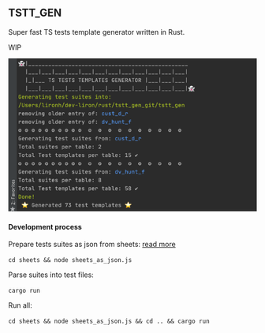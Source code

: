 ## TSTT_GEN

Super fast TS tests template generator written in Rust.

WIP 


![Image](./demo.png)


#### Development process 
 
Prepare tests suites as json from sheets: [read more](https://github.com/LironHazan/tstt_gen/tree/master/sheets)

`cd sheets && node sheets_as_json.js`

Parse suites into test files:

`cargo run`

Run all:

` cd sheets && node sheets_as_json.js && cd .. && cargo run `

